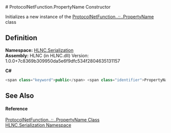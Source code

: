 ﻿<document xml:space="preserve">
<file name="M_HLNC_Serialization_ProtocolNetFunction_PropertyName__ctor" /># ProtocolNetFunction.PropertyName Constructor<span id="PageHeader"> </span>


Initializes a new instance of the <a href="T_HLNC_Serialization_ProtocolNetFunction_PropertyName">ProtocolNetFunction<span class="languageSpecificText"><span class="cs">.</span><span class="vb">.</span><span class="cpp">::</span><span class="nu">.</span><span class="fs">.</span></span>PropertyName</a> class

<SectionTitle xml:space="preserve">

## Definition
</SectionTitle>**Namespace:** <a href="N_HLNC_Serialization">HLNC.Serialization</a>  
**Assembly:** HLNC (in HLNC.dll) Version: 1.0.0+7c8369b309950da5e6f9dfc534f2804635131157

**C#**
``` C#
<span class="keyword">public</span> <span class="identifier">PropertyName</span>()
```

<SectionTitle xml:space="preserve">

## See Also
<span id="seeAlso"> </span></SectionTitle><SectionTitle xml:space="preserve">

#### Reference
</SectionTitle><a href="T_HLNC_Serialization_ProtocolNetFunction_PropertyName">ProtocolNetFunction<span class="languageSpecificText"><span class="cs">.</span><span class="vb">.</span><span class="cpp">::</span><span class="nu">.</span><span class="fs">.</span></span>PropertyName Class</a>  
<a href="N_HLNC_Serialization">HLNC.Serialization Namespace</a>  
</document>